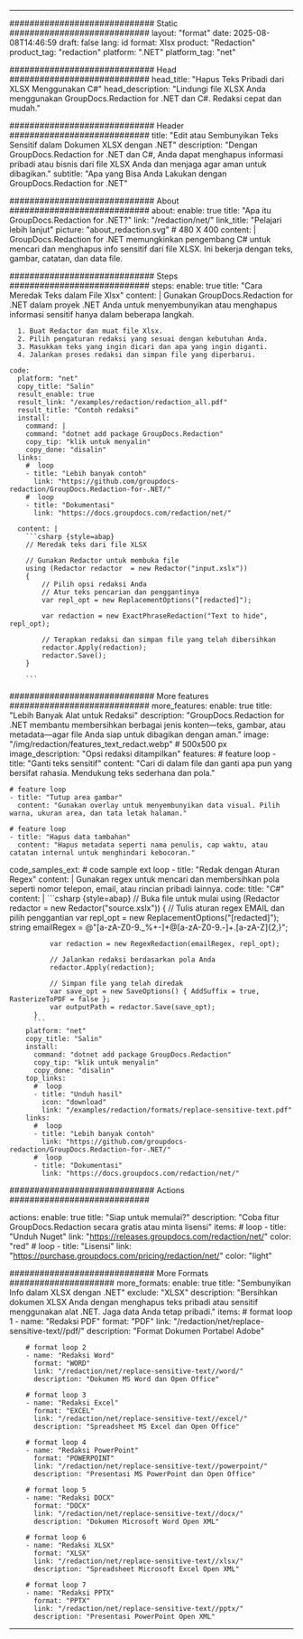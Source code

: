 
---
############################# Static ############################
layout: "format"
date:  2025-08-08T14:46:59
draft: false
lang: id
format: Xlsx
product: "Redaction"
product_tag: "redaction"
platform: ".NET"
platform_tag: "net"

############################# Head ############################
head_title: "Hapus Teks Pribadi dari XLSX Menggunakan C#"
head_description: "Lindungi file XLSX Anda menggunakan GroupDocs.Redaction for .NET dan C#. Redaksi cepat dan mudah."

############################# Header ############################
title: "Edit atau Sembunyikan Teks Sensitif dalam Dokumen XLSX dengan .NET" 
description: "Dengan GroupDocs.Redaction for .NET dan C#, Anda dapat menghapus informasi pribadi atau bisnis dari file XLSX Anda dan menjaga agar aman untuk dibagikan."
subtitle: "Apa yang Bisa Anda Lakukan dengan GroupDocs.Redaction for .NET" 

############################# About ############################
about:
    enable: true
    title: "Apa itu GroupDocs.Redaction for .NET?"
    link: "/redaction/net/"
    link_title: "Pelajari lebih lanjut"
    picture: "about_redaction.svg" # 480 X 400
    content: |
       GroupDocs.Redaction for .NET memungkinkan pengembang C# untuk mencari dan menghapus info sensitif dari file XLSX. Ini bekerja dengan teks, gambar, catatan, dan data file.

############################# Steps ############################
steps:
    enable: true
    title: "Cara Meredak Teks dalam File Xlsx"
    content: |
      Gunakan GroupDocs.Redaction for .NET dalam proyek .NET Anda untuk menyembunyikan atau menghapus informasi sensitif hanya dalam beberapa langkah.
      
      1. Buat Redactor dan muat file Xlsx.
      2. Pilih pengaturan redaksi yang sesuai dengan kebutuhan Anda.
      3. Masukkan teks yang ingin dicari dan apa yang ingin diganti.
      4. Jalankan proses redaksi dan simpan file yang diperbarui.
   
    code:
      platform: "net"
      copy_title: "Salin"
      result_enable: true
      result_link: "/examples/redaction/redaction_all.pdf"
      result_title: "Contoh redaksi"
      install:
        command: |
        command: "dotnet add package GroupDocs.Redaction"
        copy_tip: "klik untuk menyalin"
        copy_done: "disalin"
      links:
        #  loop
        - title: "Lebih banyak contoh"
          link: "https://github.com/groupdocs-redaction/GroupDocs.Redaction-for-.NET/"
        #  loop
        - title: "Dokumentasi"
          link: "https://docs.groupdocs.com/redaction/net/"
          
      content: |
        ```csharp {style=abap}
        // Meredak teks dari file XLSX

        // Gunakan Redactor untuk membuka file
        using (Redactor redactor  = new Redactor("input.xslx"))
        {
            // Pilih opsi redaksi Anda
            // Atur teks pencarian dan penggantinya
            var repl_opt = new ReplacementOptions("[redacted]");
            
            var redaction = new ExactPhraseRedaction("Text to hide", repl_opt);

            // Terapkan redaksi dan simpan file yang telah dibersihkan
            redactor.Apply(redaction);
            redactor.Save();
        }
        
        ```            


############################# More features ############################
more_features:
  enable: true
  title: "Lebih Banyak Alat untuk Redaksi"
  description: "GroupDocs.Redaction for .NET membantu membersihkan berbagai jenis konten—teks, gambar, atau metadata—agar file Anda siap untuk dibagikan dengan aman."
  image: "/img/redaction/features_text_redact.webp" # 500x500 px
  image_description: "Opsi redaksi ditampilkan"
  features:
    # feature loop
    - title: "Ganti teks sensitif"
      content: "Cari di dalam file dan ganti apa pun yang bersifat rahasia. Mendukung teks sederhana dan pola."

    # feature loop
    - title: "Tutup area gambar"
      content: "Gunakan overlay untuk menyembunyikan data visual. Pilih warna, ukuran area, dan tata letak halaman."

    # feature loop
    - title: "Hapus data tambahan"
      content: "Hapus metadata seperti nama penulis, cap waktu, atau catatan internal untuk menghindari kebocoran."
      
  code_samples_ext:
    # code sample ext loop
    - title: "Redak dengan Aturan Regex"
      content: |
        Gunakan regex untuk mencari dan membersihkan pola seperti nomor telepon, email, atau rincian pribadi lainnya.
      code:
        title: "C#"
        content: |
          ```csharp {style=abap}
          //  Buka file untuk mulai
          using (Redactor redactor  = new Redactor("source.xslx"))
          {
              // Tulis aturan regex EMAIL dan pilih penggantian
              var repl_opt = new ReplacementOptions("[redacted]");
              string emailRegex = @"[a-zA-Z0-9._%+-]+@[a-zA-Z0-9.-]+\.[a-zA-Z]{2,}";

              var redaction = new RegexRedaction(emailRegex, repl_opt);

              // Jalankan redaksi berdasarkan pola Anda
              redactor.Apply(redaction);

              // Simpan file yang telah diredak
              var save_opt = new SaveOptions() { AddSuffix = true, RasterizeToPDF = false };
              var outputPath = redactor.Save(save_opt);
          }
          ```
        platform: "net"
        copy_title: "Salin"
        install:
          command: "dotnet add package GroupDocs.Redaction"
          copy_tip: "klik untuk menyalin"
          copy_done: "disalin"
        top_links:
          #  loop
          - title: "Unduh hasil"
            icon: "download"
            link: "/examples/redaction/formats/replace-sensitive-text.pdf"
        links:
          #  loop
          - title: "Lebih banyak contoh"
            link: "https://github.com/groupdocs-redaction/GroupDocs.Redaction-for-.NET/"
          #  loop
          - title: "Dokumentasi"
            link: "https://docs.groupdocs.com/redaction/net/"


############################# Actions ############################

actions:
  enable: true
  title: "Siap untuk memulai?"
  description: "Coba fitur GroupDocs.Redaction secara gratis atau minta lisensi"
  items:
    #  loop
    - title: "Unduh Nuget"
      link: "https://releases.groupdocs.com/redaction/net/"
      color: "red"
        #  loop
    - title: "Lisensi"
      link: "https://purchase.groupdocs.com/pricing/redaction/net/"
      color: "light"


############################# More Formats #####################
more_formats:
    enable: true
    title: "Sembunyikan Info dalam XLSX dengan .NET"
    exclude: "XLSX"
    description: "Bersihkan dokumen XLSX Anda dengan menghapus teks pribadi atau sensitif menggunakan alat .NET. Jaga data Anda tetap pribadi."
    items: 
        # format loop 1
        - name: "Redaksi PDF"
          format: "PDF"
          link: "/redaction/net/replace-sensitive-text//pdf/"
          description: "Format Dokumen Portabel Adobe"

        # format loop 2
        - name: "Redaksi Word"
          format: "WORD"
          link: "/redaction/net/replace-sensitive-text//word/"
          description: "Dokumen MS Word dan Open Office"
          
        # format loop 3
        - name: "Redaksi Excel"
          format: "EXCEL"
          link: "/redaction/net/replace-sensitive-text//excel/"
          description: "Spreadsheet MS Excel dan Open Office"

        # format loop 4
        - name: "Redaksi PowerPoint"
          format: "POWERPOINT"
          link: "/redaction/net/replace-sensitive-text//powerpoint/"
          description: "Presentasi MS PowerPoint dan Open Office"

        # format loop 5
        - name: "Redaksi DOCX"
          format: "DOCX"
          link: "/redaction/net/replace-sensitive-text//docx/"
          description: "Dokumen Microsoft Word Open XML"
          
        # format loop 6
        - name: "Redaksi XLSX"
          format: "XLSX"
          link: "/redaction/net/replace-sensitive-text//xlsx/"
          description: "Spreadsheet Microsoft Excel Open XML"
          
        # format loop 7
        - name: "Redaksi PPTX"
          format: "PPTX"
          link: "/redaction/net/replace-sensitive-text//pptx/"
          description: "Presentasi PowerPoint Open XML"


---